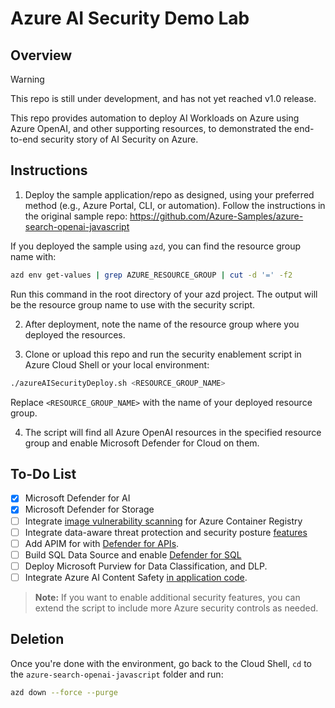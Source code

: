 # Azure AI Security Demo Lab

## Overview

> [!WARNING]  
> This repo is still under development, and has not yet reached v1.0 release.

This repo provides automation to deploy AI Workloads on Azure using Azure OpenAI, and other supporting resources, to demonstrated the end-to-end security story of AI Security on Azure.

## Instructions

1. Deploy the sample application/repo as designed, using your preferred method (e.g., Azure Portal, CLI, or automation). Follow the instructions in the original sample repo: https://github.com/Azure-Samples/azure-search-openai-javascript

If you deployed the sample using `azd`, you can find the resource group name with:

```bash
azd env get-values | grep AZURE_RESOURCE_GROUP | cut -d '=' -f2
```

Run this command in the root directory of your azd project. The output will be the resource group name to use with the security script.

2. After deployment, note the name of the resource group where you deployed the resources.

3. Clone or upload this repo and run the security enablement script in Azure Cloud Shell or your local environment:

```sh
./azureAISecurityDeploy.sh <RESOURCE_GROUP_NAME>
```

Replace `<RESOURCE_GROUP_NAME>` with the name of your deployed resource group.

4. The script will find all Azure OpenAI resources in the specified resource group and enable Microsoft Defender for Cloud on them.

## To-Do List

- [x] Microsoft Defender for AI
- [x] Microsoft Defender for Storage
- [ ] Integrate [image vulnerability scanning](https://learn.microsoft.com/en-us/troubleshoot/azure/azure-container-registry/image-vulnerability-assessment) for Azure Container Registry
- [ ] Integrate data-aware threat protection and security posture [features](https://learn.microsoft.com/en-us/azure/defender-for-cloud/data-aware-security-dashboard-overview)
- [ ] Add APIM for with [Defender for APIs](https://learn.microsoft.com/en-us/azure/defender-for-cloud/defender-for-apis-introduction).
- [ ] Build SQL Data Source and enable [Defender for SQL](https://learn.microsoft.com/en-us/azure/azure-sql/database/azure-defender-for-sql?view=azuresql)
- [ ] Deploy Microsoft Purview for Data Classification, and DLP.
- [ ] Integrate Azure AI Content Safety [in application code](https://learn.microsoft.com/en-us/azure/ai-services/content-safety/overview).

> **Note:** If you want to enable additional security features, you can extend the script to include more Azure security controls as needed.

## Deletion

Once you're done with the environment, go back to the Cloud Shell, `cd` to the `azure-search-openai-javascript` folder and run:

```sh
azd down --force --purge
```

